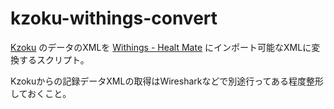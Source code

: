 # kzoku-withings-convert

[Kzoku](http://diet.kzoku.jp/) のデータのXMLを [Withings - Healt Mate](https://healthmate.withings.com/) にインポート可能なXMLに変換するスクリプト。

Kzokuからの記録データXMLの取得はWiresharkなどで別途行ってある程度整形しておくこと。
